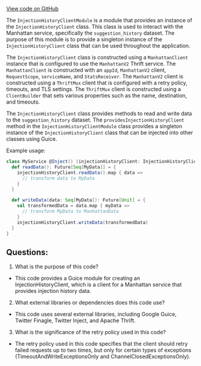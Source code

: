 [View code on GitHub](https://github.com/misbahsy/the-algorithm/home-mixer/server/src/main/scala/com/twitter/home_mixer/module/InjectionHistoryClientModule.scala)

The `InjectionHistoryClientModule` is a module that provides an instance of the `InjectionHistoryClient` class. This class is used to interact with the Manhattan service, specifically the `suggestion_history` dataset. The purpose of this module is to provide a singleton instance of the `InjectionHistoryClient` class that can be used throughout the application.

The `InjectionHistoryClient` class is constructed using a `ManhattanClient` instance that is configured to use the `ManhattanV2` Thrift service. The `ManhattanClient` is constructed with an `appId`, `ManhattanV2` client, `RequestScope`, `serviceName`, and `StatsReceiver`. The `ManhattanV2` client is constructed using a `ThriftMux` client that is configured with a retry policy, timeouts, and TLS settings. The `ThriftMux` client is constructed using a `ClientBuilder` that sets various properties such as the name, destination, and timeouts.

The `InjectionHistoryClient` class provides methods to read and write data to the `suggestion_history` dataset. The `providesInjectionHistoryClient` method in the `InjectionHistoryClientModule` class provides a singleton instance of the `InjectionHistoryClient` class that can be injected into other classes using Guice.

Example usage:

```scala
class MyService @Inject() (injectionHistoryClient: InjectionHistoryClient) {
  def readData(): Future[Seq[MyData]] = {
    injectionHistoryClient.readData().map { data =>
      // transform data to MyData
    }
  }

  def writeData(data: Seq[MyData]): Future[Unit] = {
    val transformedData = data.map { myData =>
      // transform MyData to ManhattanData
    }
    injectionHistoryClient.writeData(transformedData)
  }
}
```
## Questions: 
 1. What is the purpose of this code?
- This code provides a Guice module for creating an InjectionHistoryClient, which is a client for a Manhattan service that provides injection history data.

2. What external libraries or dependencies does this code use?
- This code uses several external libraries, including Google Guice, Twitter Finagle, Twitter Inject, and Apache Thrift.

3. What is the significance of the retry policy used in this code?
- The retry policy used in this code specifies that the client should retry failed requests up to two times, but only for certain types of exceptions (TimeoutAndWriteExceptionsOnly and ChannelClosedExceptionsOnly).